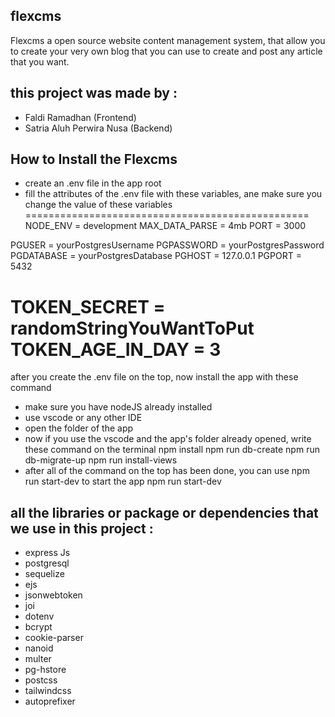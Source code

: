 ## flexcms
Flexcms a open source website content management system, that allow you to create your very own blog that you can use to create and post any article that you want.

## this project was made by :
- Faldi Ramadhan (Frontend)
- Satria Aluh Perwira Nusa (Backend)


## How to Install the Flexcms
- create an .env file in the app root
- fill the attributes of the .env file with these variables, ane make sure you change the value of these variables
=================================================
NODE_ENV = development
MAX_DATA_PARSE = 4mb
PORT = 3000

PGUSER = yourPostgresUsername
PGPASSWORD = yourPostgresPassword
PGDATABASE = yourPostgresDatabase
PGHOST = 127.0.0.1
PGPORT =  5432

TOKEN_SECRET = randomStringYouWantToPut
TOKEN_AGE_IN_DAY = 3
==================================================

after you create the .env file on the top, now install the app with these command 
- make sure you have nodeJS already installed
- use vscode or any other IDE 
- open the folder of the app
- now if you use the vscode and the app's folder already opened, write these command on the terminal
  npm install
  npm run db-create
  npm run db-migrate-up
  npm run install-views
- after all of the command on the top has been done, you can use npm run start-dev to start the app
  npm run start-dev



## all the libraries or package or dependencies that we use in this project :
- express Js
- postgresql
- sequelize
- ejs
- jsonwebtoken
- joi
- dotenv
- bcrypt
- cookie-parser
- nanoid
- multer
- pg-hstore
- postcss
- tailwindcss
- autoprefixer

